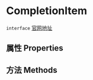# CompletionItem
`interface` [官网地址](https://microsoft.github.io/monaco-editor/docs.html#interfaces/languages.CompletionItem.html)
## 属性 Properties
## 方法 Methods

